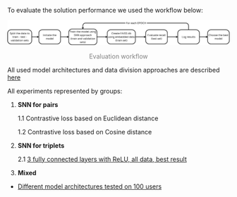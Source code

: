 To evaluate the solution performance we used the workflow below:

<div align="center">
    <img src="../docs/images/Evaluation_process.png" alt="Evaluation workflow" width="700"/>
    <p style="color: #808080;">Evaluation workflow</p>
</div>

All used model architectures and data division approaches are described [here](../models/README.md)

All experiments represented by groups:
1. **SNN for pairs**

    1.1 Contrastive loss based on Euclidean distance

    1.2 Contrastive loss based on Cosine distance


2. **SNN for triplets**

    2.1 [3 fully connected layers with ReLU, all data, best result](SNN_T_Full)

3. **Mixed**

- [Different model architectures tested on 100 users](model_expleriments.ipynb)